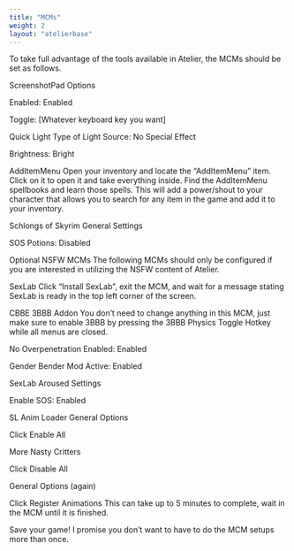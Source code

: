 ```yaml
---
title: "MCMs"
weight: 2
layout: "atelierbase"
---
```


To take full advantage of the tools available in Atelier, the MCMs should be set as follows.

ScreenshotPad
Options

Enabled: Enabled

Toggle: [Whatever keyboard key you want]

Quick Light
Type of Light Source: No Special Effect

Brightness: Bright

AddItemMenu
Open your inventory and locate the “AddItemMenu” item. Click on it to open it and take everything inside. Find the AddItemMenu spellbooks and learn those spells. This will add a power/shout to your character that allows you to search for any item in the game and add it to your inventory.

Schlongs of Skyrim
General Settings

SOS Potions: Disabled

Optional NSFW MCMs
The following MCMs should only be configured if you are interested in utilizing the NSFW content of Atelier.

SexLab
Click “Install SexLab”, exit the MCM, and wait for a message stating SexLab is ready in the top left corner of the screen.

CBBE 3BBB Addon
You don’t need to change anything in this MCM, just make sure to enable 3BBB by pressing the 3BBB Physics Toggle Hotkey while all menus are closed.

No Overpenetration
Enabled: Enabled

Gender Bender
Mod Active: Enabled

SexLab Aroused
Settings

Enable SOS: Enabled

SL Anim Loader
General Options

Click Enable All

More Nasty Critters

Click Disable All

General Options (again)

Click Register Animations This can take up to 5 minutes to complete, wait in the MCM until it is finished.

Save your game! I promise you don’t want to have to do the MCM setups more than once.